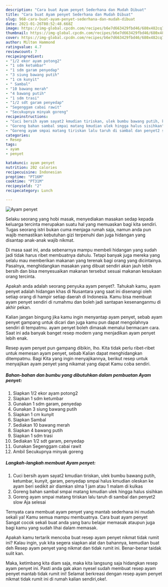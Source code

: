 ```yaml
---
description: "Cara buat Ayam penyet Sederhana dan Mudah Dibuat"
title: "Cara buat Ayam penyet Sederhana dan Mudah Dibuat"
slug: 968-cara-buat-ayam-penyet-sederhana-dan-mudah-dibuat
date: 2021-01-26T08:52:48.668Z
image: https://img-global.cpcdn.com/recipes/b6e7d663429fbd46/680x482cq70/ayam-penyet-foto-resep-utama.jpg
thumbnail: https://img-global.cpcdn.com/recipes/b6e7d663429fbd46/680x482cq70/ayam-penyet-foto-resep-utama.jpg
cover: https://img-global.cpcdn.com/recipes/b6e7d663429fbd46/680x482cq70/ayam-penyet-foto-resep-utama.jpg
author: Milton Hammond
ratingvalue: 4.7
reviewcount: 7
recipeingredient:
- "1/2 ekor ayam potong2"
- "1 sdm ketumbar"
- "1 sdm garam penyedap"
- "3 siung bawang putih"
- "1 cm kunyit"
- " Sambal"
- "10 bawang merah"
- "4 bawang putih"
- "1 sdm trasi"
- "1/2 sdt garam penyedap"
- "Segenggam cabai rawit"
- "Secukupnya minyak goreng"
recipeinstructions:
- "Cuci bersih ayam sayat2 kmudian tiriskan, ulek bumbu bawang putih, ketumbar, kunyit, garam, penyedap smpai halus kmudian oleskan ke ayam beri sedikit air diamkan slma 1 jam atau 1 malam di kulkas"
- "Goreng bahan sambal smpai matang kmudian ulek hingga halus sisihkan"
- "Goreng ayam smpai matang tiriskan lalu taruh di sambal dan penyet2 slow Aja selesai"
categories:
- Resep
tags:
- ayam
- penyet

katakunci: ayam penyet 
nutrition: 202 calories
recipecuisine: Indonesian
preptime: "PT16M"
cooktime: "PT31M"
recipeyield: "2"
recipecategory: Lunch

---
```



![Ayam penyet](https://img-global.cpcdn.com/recipes/b6e7d663429fbd46/680x482cq70/ayam-penyet-foto-resep-utama.jpg)

Selaku seorang yang hobi masak, menyediakan masakan sedap kepada keluarga tercinta merupakan suatu hal yang memuaskan bagi kita sendiri. Tugas seorang istri bukan cuma menjaga rumah saja, namun anda pun wajib memastikan kebutuhan gizi terpenuhi dan juga hidangan yang disantap anak-anak wajib nikmat.

Di masa  saat ini, anda sebenarnya mampu membeli hidangan yang sudah jadi tidak harus ribet membuatnya dahulu. Tetapi banyak juga mereka yang selalu mau memberikan makanan yang terenak bagi orang yang dicintainya. Pasalnya, menghidangkan masakan yang dibuat sendiri akan jauh lebih bersih dan bisa menyesuaikan makanan tersebut sesuai makanan kesukaan orang tercinta. 



Apakah anda adalah seorang penyuka ayam penyet?. Tahukah kamu, ayam penyet adalah hidangan khas di Nusantara yang saat ini disenangi oleh setiap orang di hampir setiap daerah di Indonesia. Kamu bisa membuat ayam penyet sendiri di rumahmu dan boleh jadi santapan kesenanganmu di akhir pekan.

Kalian jangan bingung jika kamu ingin menyantap ayam penyet, sebab ayam penyet gampang untuk dicari dan juga kamu pun dapat mengolahnya sendiri di tempatmu. ayam penyet boleh dimasak memalui bermacam cara. Saat ini ada banyak banget resep modern yang menjadikan ayam penyet lebih enak.

Resep ayam penyet pun gampang dibikin, lho. Kita tidak perlu ribet-ribet untuk memesan ayam penyet, sebab Kalian dapat menghidangkan ditempatmu. Bagi Kita yang ingin menyajikannya, berikut resep untuk menyajikan ayam penyet yang nikamat yang dapat Kamu coba sendiri.

<!--inarticleads1-->

##### Bahan-bahan dan bumbu yang dibutuhkan dalam pembuatan Ayam penyet:

1. Siapkan 1/2 ekor ayam potong2
1. Siapkan 1 sdm ketumbar
1. Gunakan 1 sdm garam, penyedap
1. Gunakan 3 siung bawang putih
1. Siapkan 1 cm kunyit
1. Siapkan  Sambal
1. Sediakan 10 bawang merah
1. Siapkan 4 bawang putih
1. Siapkan 1 sdm trasi
1. Sediakan 1/2 sdt garam, penyedap
1. Gunakan Segenggam cabai rawit
1. Ambil Secukupnya minyak goreng




<!--inarticleads2-->

##### Langkah-langkah membuat Ayam penyet:

1. Cuci bersih ayam sayat2 kmudian tiriskan, ulek bumbu bawang putih, ketumbar, kunyit, garam, penyedap smpai halus kmudian oleskan ke ayam beri sedikit air diamkan slma 1 jam atau 1 malam di kulkas
1. Goreng bahan sambal smpai matang kmudian ulek hingga halus sisihkan
1. Goreng ayam smpai matang tiriskan lalu taruh di sambal dan penyet2 slow Aja selesai




Ternyata cara membuat ayam penyet yang mantab sederhana ini mudah sekali ya! Kamu semua mampu membuatnya. Cara buat ayam penyet Sangat cocok sekali buat anda yang baru belajar memasak ataupun juga bagi kamu yang sudah lihai dalam memasak.

Apakah kamu tertarik mencoba buat resep ayam penyet nikmat tidak rumit ini? Kalau ingin, yuk kita segera siapkan alat dan bahannya, kemudian buat deh Resep ayam penyet yang nikmat dan tidak rumit ini. Benar-benar taidak sulit kan. 

Maka, ketimbang kita diam saja, maka kita langsung saja hidangkan resep ayam penyet ini. Pasti anda gak akan nyesel sudah membuat resep ayam penyet mantab tidak rumit ini! Selamat berkreasi dengan resep ayam penyet nikmat tidak rumit ini di rumah kalian sendiri,oke!.

